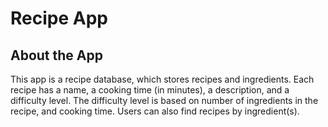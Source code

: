 # Recipe App
## About the App
This app is a recipe database, which stores recipes and ingredients. Each recipe has a name, a cooking time (in minutes), a description, and a difficulty level. The difficulty level is based on number of ingredients in the recipe, and cooking time. Users can also find recipes by ingredient(s).